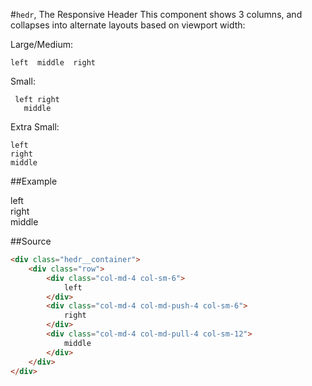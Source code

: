 <link rel="stylesheet" href="hedr.less.css" />

#`hedr`, The Responsive Header
This component shows 3 columns, and collapses into alternate layouts based on viewport width:

Large/Medium:
```
left  middle  right
```

Small:
```
 left right 
   middle   
```

Extra Small:
```
left
right
middle
```

##Example
<div class="hedr__container">
	<div class="row">
		<div class="col-md-4 col-sm-6">
			left
		</div>
		<div class="col-md-4 col-md-push-4 col-sm-6">
			right
		</div>
		<div class="col-md-4 col-md-pull-4 col-sm-12">
			middle
		</div>
	</div>
</div>

##Source
```html
<div class="hedr__container">
	<div class="row">
		<div class="col-md-4 col-sm-6">
			left
		</div>
		<div class="col-md-4 col-md-push-4 col-sm-6">
			right
		</div>
		<div class="col-md-4 col-md-pull-4 col-sm-12">
			middle
		</div>
	</div>
</div>

```